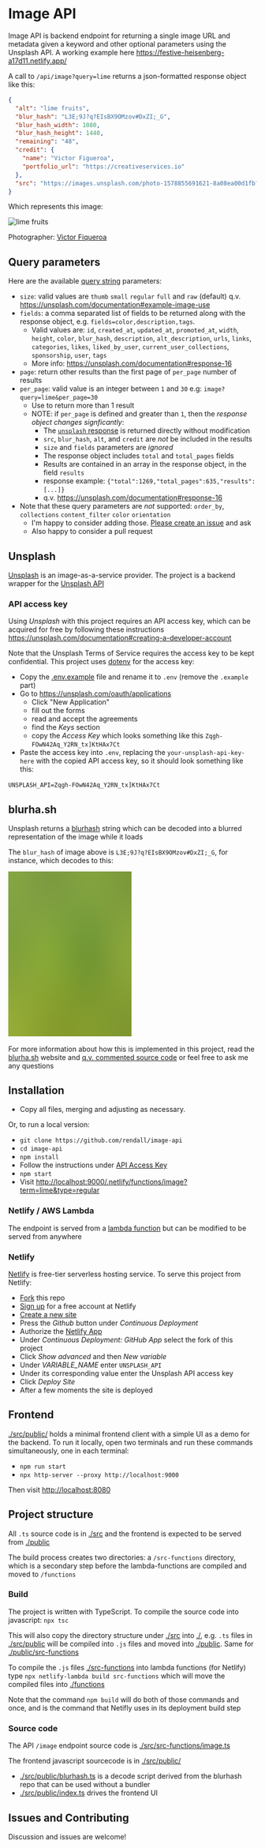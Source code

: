 # Image API

Image API is backend endpoint for returning a single image URL and metadata given a keyword and other optional parameters using the Unsplash API. A working example here <https://festive-heisenberg-a17d11.netlify.app/>

A call to `/api/image?query=lime` returns a json-formatted response object like this:

```json
{
  "alt": "lime fruits",
  "blur_hash": "L3E;9J?q?EIsBX9OMzov#DxZI;_G",
  "blur_hash_width": 1080,
  "blur_hash_height": 1440,
  "remaining": "48",
  "credit": {
    "name": "Victor Figueroa",
    "portfolio_url": "https://creativeservices.io"
  },
  "src": "https://images.unsplash.com/photo-1578855691621-8a08ea00d1fb?ixlib=rb-1.2.1&q=80&fm=jpg&crop=entropy&cs=tinysrgb&w=1080&fit=max&ixid=eyJhcHBfaWQiOjE3NTI1NX0"
}
```

Which represents this image:

![lime fruits](https://images.unsplash.com/photo-1578855691621-8a08ea00d1fb?ixlib=rb-1.2.1&q=80&fm=jpg&crop=entropy&cs=tinysrgb&w=500&fit=max&ixid=eyJhcHBfaWQiOjE3NTI1NX0)

Photographer: [Victor Fiqueroa](https://creativeservices.io)

## Query parameters

Here are the available [query string](https://en.wikipedia.org/wiki/Query_string) parameters:

* `size`: valid values are `thumb` `small` `regular` `full` and `raw` (default) q.v. <https://unsplash.com/documentation#example-image-use>
* `fields`: a comma separated list of fields to be returned along with the response object, e.g. `fields=color,description,tags`.
  * Valid values are: `id`, `created_at`, `updated_at`, `promoted_at`, `width`, `height`, `color`, `blur_hash`, `description`, `alt_description`, `urls`, `links`, `categories`, `likes`, `liked_by_user`, `current_user_collections`, `sponsorship`, `user`, `tags`
  * More info: <https://unsplash.com/documentation#response-16>
* `page`: return other results than the first page of `per_page` number of results
* `per_page`: valid value is an integer between `1` and `30` e.g: `image?query=lime&per_page=30`
  * Use to return more than 1 result
  * NOTE: if `per_page` is defined and greater than `1`, then the *response object changes signficantly*:
    * The [`unsplash` response](https://unsplash.com/documentation#response-16) is returned directly without modification
    * `src`, `blur_hash`, `alt`, and `credit` are *not* be included in the results
    * `size` and `fields` parameters are *ignored*
    * The response object includes `total` and `total_pages` fields
    * Results are contained in an array in the response object, in the field `results`
    * response example: `{"total":1269,"total_pages":635,"results":[...]}`
    * q.v. <https://unsplash.com/documentation#response-16>
* Note that these query parameters are *not* supported: `order_by`, `collections` `content_filter` `color` `orientation`
  * I'm happy to consider adding those. [Please create an issue](https://github.com/rendall/image-api/issues/new) and ask
  * Also happy to consider a pull request

## Unsplash

[Unsplash](https://unsplash.com/) is an image-as-a-service provider. The project is a backend wrapper for the [Unsplash API](https://unsplash.com/documentation)

### API access key

Using *Unsplash* with this project requires an API access key, which can be acquired for free by following these instructions <https://unsplash.com/documentation#creating-a-developer-account>

Note that the Unsplash Terms of Service requires the access key to be kept confidential. This project uses [dotenv](https://github.com/motdotla/dotenv) for the access key:

* Copy the [.env.example](.env.example) file and rename it to `.env` (remove the `.example` part)
* Go to <https://unsplash.com/oauth/applications>
  * Click "New Application"
  * fill out the forms
  * read and accept the agreements
  * find the *Keys* section
  * copy the *Access Key* which looks something like this `Zqgh-FOwN42Aq_Y2RN_tx]KtHAx7Ct`
* Paste the access key into `.env`, replacing the `your-unsplash-api-key-here` with the copied API access key, so it should look something like this:

`UNSPLASH_API=Zqgh-FOwN42Aq_Y2RN_tx]KtHAx7Ct`

## blurha.sh

Unsplash returns a [blurhash](https://blurha.sh) string which can be decoded into a blurred representation of the image while it loads

The `blur_hash` of image above is `L3E;9J?q?EIsBX9OMzov#DxZI;_G`, for instance, which decodes to this:

<img alt="blurred lime fruits" width="250" src="./docs/blurred_lime.png">

For more information about how this is implemented in this project, read the [blurha.sh](https://blurha.sh) website and [q.v. commented source code](https://github.com/rendall/image-api/blob/3c9da2922e261502783f811116f514cf5705e13c/src/public/index.ts#L83) or feel free to ask me any questions

## Installation

* Copy all files, merging and adjusting as necessary.

Or, to run a local version:

* `git clone https://github.com/rendall/image-api`
* `cd image-api`
* `npm install`
* Follow the instructions under [API Access Key](#api-access-key)
* `npm start`
* Visit <http://localhost:9000/.netlify/functions/image?term=lime&type=regular>

### Netlify / AWS Lambda

The endpoint is served from a [lambda function](https://aws.amazon.com/lambda/) but can be modified to be served from anywhere

### Netlify

[Netlify](https://netlify.com) is free-tier serverless hosting service. To serve this project from Netlify:

* [Fork](https://guides.github.com/activities/forking/) this repo
* [Sign up](https://app.netlify.com/signup) for a free account at Netlify
* [Create a new site](https://app.netlify.com/start)
* Press the *Github* button under *Continuous Deployment*
* Authorize the [Netlify App](https://github.com/apps/netlify/installations/new)
* Under *Continuous Deployment: GitHub App* select the fork of this project
* Click *Show advanced* and then *New variable*
* Under *VARIABLE_NAME* enter `UNSPLASH_API`
* Under its corresponding value enter the Unsplash API access key
* Click *Deploy Site*
* After a few moments the site is deployed

## Frontend

[./src/public/](./src/public/) holds a minimal frontend client with a simple UI as a demo for the backend. To run it locally, open two terminals and run these commands simultaneously, one in each terminal:

* `npm run start`
* `npx http-server --proxy http://localhost:9000`

Then visit <http://localhost:8080>

## Project structure

All `.ts` source code is in [./src](./src) and the frontend is expected to be served from [./public](./public)

The build process creates two directories: a `/src-functions` directory, which is a secondary step before the lambda-functions are compiled and moved to `/functions`

### Build

The project is written with TypeScript. To compile the source code into javascript: `npx tsc`

This will also copy the directory structure under [./src](/src) into [./](./), e.g. `.ts` files in [./src/public](/src/public) will be compiled into `.js` files and moved into [./public](/public). Same for [./public/src-functions](./public/src-functions)

To compile the `.js` files [./src-functions](./src-functions) into lambda functions (for Netlify) type `npx netlify-lambda build src-functions` which will move the compiled files into [./functions](./functions)

Note that the command `npm build` will do both of those commands and once, and is the command that Netifly uses in its deployment build step

### Source code

The API `/image` endpoint source code is [./src/src-functions/image.ts](./src/src-functions/image.ts)

The frontend javascript sourcecode is in [./src/public/](./src/public/)

* [./src/public/blurhash.ts](./src/public/blurhash.ts) is a decode script derived from the blurhash repo that can be used without a bundler
* [./src/public/index.ts](./src/public/index.ts) drives the frontend UI

## Issues and Contributing

Discussion and issues are welcome!
